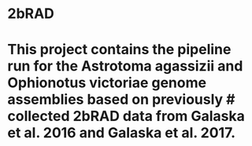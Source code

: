 # 2bRAD
# 
# This project contains the pipeline run for the Astrotoma agassizii and Ophionotus victoriae genome assemblies based on previously # collected 2bRAD data from Galaska et al. 2016 and Galaska et al. 2017. 
